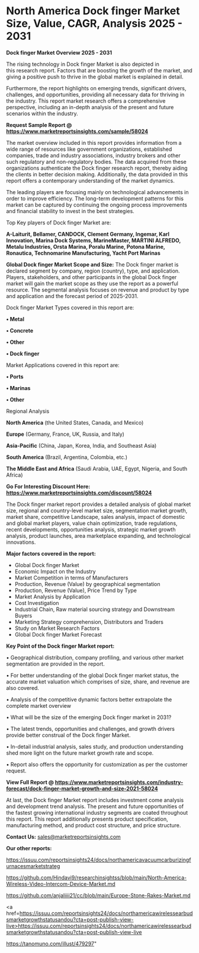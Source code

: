  # North America Dock finger Market Size, Value, CAGR, Analysis 2025 - 2031

<Strong> Dock finger Market Overview 2025 - 2031</strong>

The rising technology in Dock finger Market is also depicted in this research report. Factors that are boosting the growth of the market, and giving a positive push to thrive in the global market is explained in detail.

Furthermore, the report highlights on emerging trends, significant drivers, challenges, and opportunities, providing all necessary data for thriving in the industry. This report market research offers a comprehensive perspective, including an in-depth analysis of the present and future scenarios within the industry.

<strong>Request Sample Report @ <a href=https://www.marketreportsinsights.com/sample/58024>https://www.marketreportsinsights.com/sample/58024</a></strong>

The market overview included in this report provides information from a wide range of resources like government organizations, established companies, trade and industry associations, industry brokers and other such regulatory and non-regulatory bodies. The data acquired from these organizations authenticate the Dock finger research report, thereby aiding the clients in better decision making. Additionally, the data provided in this report offers a contemporary understanding of the market dynamics.

The leading players are focusing mainly on technological advancements in order to improve efficiency. The long-term development patterns for this market can be captured by continuing the ongoing process improvements and financial stability to invest in the best strategies.

Top Key players of Dock finger Market are:

<strong>A-Laiturit, Bellamer, CANDOCK, Clement Germany, Ingemar, Karl Innovation, Marina Dock Systems, MarineMaster, MARTINI ALFREDO, Metalu Industries, Orsta Marina, Poralu Marine, Potona Marine, Ronautica, Technomarine Manufacturing, Yacht Port Marinas</strong>

<strong><b>Global Dock finger Market Scope and Size:</b></strong>
The Dock finger market is declared segment by company, region (country), type, and application. Players, stakeholders, and other participants in the global Dock finger market will gain the market scope as they use the report as a powerful resource. The segmental analysis focuses on revenue and product by type and application and the forecast period of 2025-2031.

Dock finger Market Types covered in this report are:

<strong>• Metal

• Concrete

• Other

• Dock finger</strong>

Market Applications covered in this report are:

<strong>• Ports

• Marinas

• Other</strong> 

Regional Analysis

<strong>North America</strong> (the United States, Canada, and Mexico)

<strong>Europe</strong> (Germany, France, UK, Russia, and Italy)

<strong>Asia-Pacific</strong> (China, Japan, Korea, India, and Southeast Asia)

<strong>South America</strong> (Brazil, Argentina, Colombia, etc.)

<strong>The Middle East and Africa</strong> (Saudi Arabia, UAE, Egypt, Nigeria, and South Africa)

<strong>Go For Interesting Discount Here: <a href=https://www.marketreportsinsights.com/discount/58024>https://www.marketreportsinsights.com/discount/58024</a></strong>

The Dock finger market report provides a detailed analysis of global market size, regional and country-level market size, segmentation market growth, market share, competitive Landscape, sales analysis, impact of domestic and global market players, value chain optimization, trade regulations, recent developments, opportunities analysis, strategic market growth analysis, product launches, area marketplace expanding, and technological innovations.

<strong><b>Major factors covered in the report:</b></strong>
<ul>
  <li>Global Dock finger Market </li>
  <li>Economic Impact on the Industry</li>
  <li>Market Competition in terms of Manufacturers</li>
  <li>Production, Revenue (Value) by geographical segmentation</li>
  <li>Production, Revenue (Value), Price Trend by Type</li>
  <li>Market Analysis by Application</li>
  <li>Cost Investigation</li>
  <li>Industrial Chain, Raw material sourcing strategy and Downstream Buyers</li>
  <li>Marketing Strategy comprehension, Distributors and Traders</li>
  <li>Study on Market Research Factors</li>
  <li>Global Dock finger Market Forecast</li>
</ul>

<strong><b>Key Point of the Dock finger Market report:</b></strong>

• Geographical distribution, company profiling, and various other market segmentation are provided in the report.

• For better understanding of the global Dock finger market status, the accurate market valuation which comprises of size, share, and revenue are also covered.

• Analysis of the competitive dynamic factors better extrapolate the complete market overview

• What will be the size of the emerging Dock finger market in 2031?

• The latest trends, opportunities and challenges, and growth drivers provide better construal of the Dock finger Market.

• In-detail industrial analysis, sales study, and production understanding shed more light on the future market growth rate and scope.

• Report also offers the opportunity for customization as per the customer request.

<strong><b>View Full Report @ <a href=https://www.marketreportsinsights.com/industry-forecast/dock-finger-market-growth-and-size-2021-58024>https://www.marketreportsinsights.com/industry-forecast/dock-finger-market-growth-and-size-2021-58024</a></b></strong>


At last, the Dock finger Market report includes investment come analysis and development trend analysis. The present and future opportunities of the fastest growing international industry segments are coated throughout this report. This report additionally presents product specification, manufacturing method, and product cost structure, and price structure.

<strong>Contact Us:</strong>
sales@marketreportsinsights.com

<strong>Our other reports:</strong>

<a href=https://issuu.com/reportsinsights24/docs/northamericavacuumcarburizingfurnacesmarketstrateg>https://issuu.com/reportsinsights24/docs/northamericavacuumcarburizingfurnacesmarketstrateg</a>

<a href=https://github.com/Hindavi9/researchinsightss/blob/main/North-America-Wireless-Video-Intercom-Device-Market.md>https://github.com/Hindavi9/researchinsightss/blob/main/North-America-Wireless-Video-Intercom-Device-Market.md</a>

<a href=https://github.com/anjaliiii21/cc/blob/main/Europe-Stone-Rakes-Market.md>https://github.com/anjaliiii21/cc/blob/main/Europe-Stone-Rakes-Market.md</a>

<a href=https://issuu.com/reportsinsights24/docs/northamericawirelessearbudsmarketgrowthstatusandou?cta=post-publish-view-live>https://issuu.com/reportsinsights24/docs/northamericawirelessearbudsmarketgrowthstatusandou?cta=post-publish-view-live</a>

<a href=https://tanomuno.com/illust/479297>https://tanomuno.com/illust/479297</a>"
